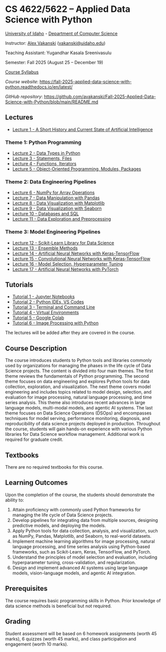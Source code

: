 # CS 4622/5622 – Applied Data Science with Python
[University of Idaho](https://www.uidaho.edu) - [Department of Computer Science](https://www.uidaho.edu/engr/departments/cs)

Instructor: [Alex Vakanski](https://www.webpages.uidaho.edu/vakanski/index.html) (vakanski@uidaho.edu)

Teaching Assistant: Yugandhar Kasala Sreenivasulu

Semester: Fall 2025 (August 25 – December 19)

<a href="docs/Lectures/CS_4622_5622-Applied_Data_Science_with_Python-Syllabus.pdf">Course Syllabus</a>

*Course website*: <https://fall-2025-applied-data-science-with-python.readthedocs.io/en/latest/>

*GitHub repository*: <https://github.com/avakanski/Fall-2025-Applied-Data-Science-with-Python/blob/main/README.md>

## Lectures
* <a href="docs/Lectures/Lecture_1-A_Short_History_of_AI/Lecture_1-A_Short_History_of_AI.pdf">Lecture 1 - A Short History and Current State of Artificial Intelligence</a>
### Theme 1: Python Programming
* <a href="docs/Lectures/Theme_1-Python_Programming/Lecture_2-Data_Types_in_Python/Lecture_2-Data_Types.ipynb">Lecture 2 - Data Types in Python</a>
* <a href="docs/Lectures/Theme_1-Python_Programming/Lecture_3-Statements,_Files/Lecture_3-Statements,_Files.ipynb">Lecture 3 - Statements, Files</a>
* <a href="docs/Lectures/Theme_1-Python_Programming/Lecture_4-Functions,_Iterators/Lecture_4-Functions,_Iterators.ipynb">Lecture 4 - Functions, Iterators</a>
* <a href="docs/Lectures/Theme_1-Python_Programming/Lecture_5-OOP,_Modules,_Packages/Lecture_5-OOP,_Modules,_Packages.ipynb">Lecture 5 - Object-Oriented Programming, Modules, Packages</a>
### Theme 2: Data Engineering Pipelines
* <a href="docs/Lectures/Theme_2-Data_Engineering/Lecture_6-NumPy/Lecture_6-NumPy.ipynb">Lecture 6 - NumPy for Array Operations</a>
* <a href="docs/Lectures/Theme_2-Data_Engineering/Lecture_7-Pandas/Lecture_7-Pandas.ipynb"> Lecture 7 - Data Manipulation with Pandas</a>
* <a href="docs/Lectures/Theme_2-Data_Engineering/Lecture_8-Matplotlib/Lecture_8-Matplotlib.ipynb"> Lecture 8 - Data Visualization with Matplotlib</a>
* <a href="docs/Lectures/Theme_2-Data_Engineering/Lecture_9-Seaborn/Lecture_9-Seaborn.ipynb"> Lecture 9 - Data Visualization with Seaborn</a>
* <a href="docs/Lectures/Theme_2-Data_Engineering/Lecture_10-SQL/Lecture_10-SQL.ipynb"> Lecture 10 - Databases and SQL</a>
* <a href="docs/Lectures/Theme_2-Data_Engineering/Lecture_11-Data_Exploration/Lecture_11-Data_Exploration_and_Preprocessing.ipynb"> Lecture 11 - Data Exploration and Preprocessing</a>
### Theme 3: Model Engineering Pipelines
* <a href="docs/Lectures/Theme_3-Model_Engineering/Lecture_12-Scikit-Learn/Lecture_12-Scikit-Learn.ipynb"> Lecture 12 - Scikit-Learn Library for Data Science</a>
* <a href="docs/Lectures/Theme_3-Model_Engineering/Lecture_13-Ensemble_Methods/Lecture_13-Ensemble_Methods.ipynb"> Lecture 13 - Ensemble Methods</a>
* <a href="docs/Lectures/Theme_3-Model_Engineering/Lecture_14-ANNs/Lecture_14-ANNs.ipynb"> Lecture 14 - Artificial Neural Networks with Keras-TensorFlow</a>
* <a href="docs/Lectures/Theme_3-Model_Engineering/Lecture_15-ConvNets/Lecture_15-ConvNets.ipynb"> Lecture 15 - Convolutional Neural Networks with Keras-TensorFlow</a>
* <a href="docs/Lectures/Theme_3-Model_Engineering/Lecture_16-Model_Selection/Lecture_16-Model_Selection.ipynb"> Lecture 16 - Model Selection, Hyperparameter Tuning</a>
* <a href="docs/Lectures/Theme_3-Model_Engineering/Lecture_17-NNs_with_PyTorch/Lecture_17-NNs_with_PyTorch.ipynb"> Lecture 17 - Artificial Neural Networks with PyTorch</a>
## Tutorials
* <a href="docs/Lectures/Tutorials/Tutorial_1-Jupyter_Notebooks/Tutorial_1-Jupyter_Notebooks.ipynb">Tutorial 1 - Jupyter Notebooks</a>
* <a href="docs/Lectures/Tutorials/Tutorial_2-VS_Code/Tutorial_2-VS_Code.ipynb">Tutorial 2 - Python IDEs, VS Codes</a>
* <a href="docs/Lectures/Tutorials/Tutorial_3-Terminal_and_Command_Line/Tutorial_3-Terminal_and_Command_Line.ipynb">Tutorial 3 - Terminal and Command Line</a>
* <a href="docs/Lectures/Tutorials/Tutorial_4-Virtual_Environments/Tutorial_4-Virtual_Environments.ipynb">Tutorial 4 - Virtual Environments</a>
* <a href="docs/Lectures/Tutorials/Tutorial_5-Google_Colab/Tutorial_5-Google_Colab.ipynb">Tutorial 5 - Google Colab</a>
* <a href="docs/Lectures/Tutorials/Tutorial_6-Image_Processing/Tutorial_6-Image_Processing.ipynb">Tutorial 6 - Image Processing with Python</a>

The lectures will be added after they are covered in the course.

## Course Description
The course introduces students to Python tools and libraries commonly used by organizations for managing the phases in the life cycle of Data Science projects. The content is divided into four main themes. The first theme reviews the fundamentals of Python programming. The second theme focuses on data engineering and explores Python tools for data collection, exploration, and visualization. The next theme covers model engineering and includes topics related to model design, selection, and evaluation for image processing, natural language processing, and time series analysis. This theme also introduces recent advances in large language models, multi-modal models, and agentic AI systems. The last theme focuses on Data Science Operations (DSOps) and encompasses techniques for model serving, performance monitoring, diagnosis, and reproducibility of data science projects deployed in production. Throughout the course, students will gain hands-on experience with various Python libraries for Data Science workflow management. Additional work is required for graduate credit.

## Textbooks
There are no required textbooks for this course.

## Learning Outcomes
Upon the completion of the course, the students should demonstrate the ability to:
1.	Attain proficiency with commonly used Python frameworks for managing the life cycle of Data Science projects.
2.	Develop pipelines for integrating data from multiple sources, designing predictive models, and deploying the models.
3.	Apply Python tools for data collection, analysis, and visualization, such as NumPy, Pandas, Matplotlib, and Seaborn, to real-world datasets.
4.	Implement machine learning algorithms for image processing, natural language processing, and time series analysis using Python-based frameworks, such as Scikit-Learn, Keras, TensorFlow, and PyTorch.
5.	Understand the principles of model selection and evaluation, including hyperparameter tuning, cross-validation, and regularization.  
6.	Design and implement advanced AI systems using large language models, vision-language models, and agentic AI integration.

## Prerequisites
The course requires basic programming skills in Python. Prior knowledge of data science methods is beneficial but not required.

## Grading
Student assessment will be based on 6 homework assignments (worth 45 marks), 6 quizzes (worth 45 marks), and class participation and engagement (worth 10 marks).
